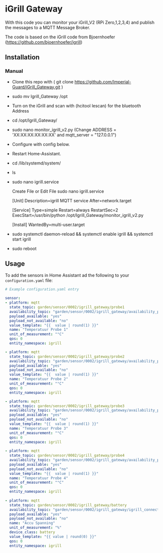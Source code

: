 # iGrill Gateway
With this code you can monitor your iGrill_V2 (RPi Zero,1,2,3,4) and publish the messages to a MQTT Message Broker.

The code is based on the iGrill code from Bjoernhoefer (https://github.com/bjoernhoefer/igrill)


## Installation

### Manual
- Clone this repo with ( git clone https://github.com/Imperial-Guard/iGrill_Gateway.git )
- sudo mv Igrill_Gateway /opt

- Turn on the iGrill and scan with (hcitool lescan) for the bluetooth Address

- cd /opt/Igrill_Gateway/
- sudo nano monitor_igrill_v2.py (Change ADDRESS = 'XX:XX:XX:XX:XX:XX' and mqtt_server = "127.0.0.1") 
- Configure with config below.
- Restart Home-Assistant.

- cd /lib/systemd/system/
- ls

- sudo nano igrill.service

	Create File or Edit File
	sudo nano igrill.service

	[Unit]
	Description=igrill MQTT service
	After=network.target

	[Service]
	Type=simple
	Restart=always
	RestartSec=2
	ExecStart=/usr/bin/python /opt/Igrill_Gateway/monitor_igrill_v2.py

	[Install]
	WantedBy=multi-user.target

- sudo systemctl daemon-reload && systemctl enable igrill && systemctl start igrill
- sudo reboot

## Usage
To add the sensors in Home Assistant ad the following to your `configuration.yaml` file:

```yaml
# Example configuration.yaml entry

sensor:
- platform: mqtt  
  state_topic: garden/sensor/0002/igrill_gateway/probe1
  availability_topic: "garden/sensor/0002/igrill_gateway/availability_probe1"
  payload_available: "yes"
  payload_not_available: "no"
  value_template: "{{  value | round(1) }}"
  name: "Temperatuur Probe 1" 
  unit_of_measurement: "°C" 
  qos: 0
  entity_namespace: igrill  

- platform: mqtt  
  state_topic: garden/sensor/0002/igrill_gateway/probe2
  availability_topic: "garden/sensor/0002/igrill_gateway/availability_probe2"
  payload_available: "yes"
  payload_not_available: "no"
  value_template: "{{  value | round(1) }}"
  name: "Temperatuur Probe 2" 
  unit_of_measurement: "°C" 
  qos: 0
  entity_namespace: igrill  

- platform: mqtt  
  state_topic: garden/sensor/0002/igrill_gateway/probe3
  availability_topic: "garden/sensor/0002/igrill_gateway/availability_probe3"
  payload_available: "yes"
  payload_not_available: "no"
  value_template: "{{  value | round(1) }}"
  name: "Temperatuur Probe 3" 
  unit_of_measurement: "°C" 
  qos: 0
  entity_namespace: igrill  
	  
- platform: mqtt  
  state_topic: garden/sensor/0002/igrill_gateway/probe4
  availability_topic: "garden/sensor/0002/igrill_gateway/availability_probe4"
  payload_available: "yes"
  payload_not_available: "no"
  value_template: "{{  value | round(1) }}"
  name: "Temperatuur Probe 4" 
  unit_of_measurement: "°C" 
  qos: 0
  entity_namespace: igrill  
	  
- platform: mqtt  
  state_topic: garden/sensor/0002/igrill_gateway/battery
  availability_topic: "garden/sensor/0002/igrill_gateway/igrill_connected"
  payload_available: "yes"
  payload_not_available: "no"  
  name: "Accu Spanning"
  unit_of_measurement: "%"
  device_class: battery
  value_template: "{{ value | round(0) }}"
  qos: 0  
  entity_namespace: igrill
```
